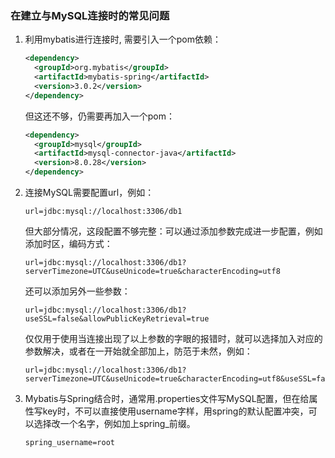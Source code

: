 ### 在建立与MySQL连接时的常见问题

1. 利用mybatis进行连接时, 需要引入一个pom依赖：
    ```xml
    <dependency>
      <groupId>org.mybatis</groupId>
      <artifactId>mybatis-spring</artifactId>
      <version>3.0.2</version>
    </dependency>
    ```
   但这还不够，仍需要再加入一个pom：
    ```xml
    <dependency>
      <groupId>mysql</groupId>
      <artifactId>mysql-connector-java</artifactId>
      <version>8.0.28</version>
    </dependency>
    ```
2. 连接MySQL需要配置url，例如：
    ```text
    url=jdbc:mysql://localhost:3306/db1
   ```
   但大部分情况，这段配置不够完整：可以通过添加参数完成进一步配置，例如添加时区，编码方式：
    ```text
    url=jdbc:mysql://localhost:3306/db1?serverTimezone=UTC&useUnicode=true&characterEncoding=utf8
    ```
   还可以添加另外一些参数：
   ```text
   url=jdbc:mysql://localhost:3306/db1?useSSL=false&allowPublicKeyRetrieval=true
   ```
   仅仅用于使用当连接出现了以上参数的字眼的报错时，就可以选择加入对应的参数解决，或者在一开始就全部加上，防范于未然，例如：
   ```text
   url=jdbc:mysql://localhost:3306/db1?serverTimezone=UTC&useUnicode=true&characterEncoding=utf8&useSSL=false&allowPublicKeyRetrieval=true
   ```
3. Mybatis与Spring结合时，通常用.properties文件写MySQL配置，但在给属性写key时，不可以直接使用username字样，用spring的默认配置冲突，可以选择改一个名字，例如加上spring_前缀。
   ```text
   spring_username=root
   ```